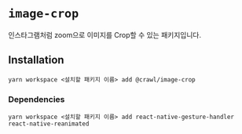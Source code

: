 # `image-crop`

인스타그램처럼 zoom으로 이미지를 Crop할 수 있는 패키지입니다.

## Installation

```
yarn workspace <설치할 패키지 이름> add @crawl/image-crop
```

### Dependencies

```
yarn workspace <설치할 패키지 이름> add react-native-gesture-handler react-native-reanimated
```

##
